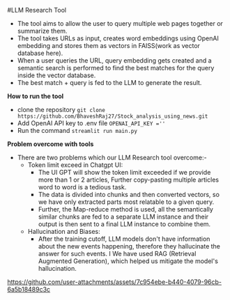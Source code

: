 #LLM Research Tool
- The tool aims to allow the user to query multiple web pages together or summarize them. 
- The tool takes URLs as input, creates word embeddings  using OpenAI embedding and stores them as vectors in FAISS(work as vector database here).
- When a user queries the URL, query embedding gets created and a semantic search is performed to find the best matches for the query inside the vector database.
- The best match + query is fed to the LLM to generate the result.

**How to run the tool**
- clone the repository
`git clone https://github.com/BhaveshRaj27/Stock_analysis_using_news.git`
- Add OpenAI API key to .env file `OPENAI_API_KEY =''`
- Run the command `streamlit run main.py`

**Problem overcome with tools**
- There are two problems which our LLM Research tool overcome:-
    -   Token limit exceed in Chatgpt UI:
        - The UI GPT will show the token limit exceeded if we provide more than 1 or 2 articles, Further copy-pasting multiple articles word to word is a tedious 
          task.
        - The data is divided into chunks and then converted vectors, so we have only extracted parts most relatable to a given query.
        - Further, the Map-reduce method is used, all the semantically similar chunks are fed to a separate LLM instance and their output is then sent to a final LLM 
          instance to combine them.
    -   Hallucination and Biases:
        - After the training cutoff, LLM models don't have information about the  new events happening, therefore they hallucinate the answer for such events. I 
          We have used RAG (Retrieval Augmented Generation), which helped us mitigate the model's hallucination.

https://github.com/user-attachments/assets/7c954ebe-b440-4079-96cb-6a5b18489c3c

